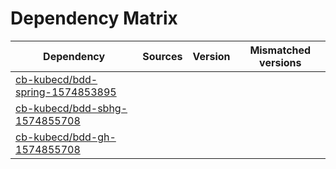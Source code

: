 # Dependency Matrix

Dependency | Sources | Version | Mismatched versions
---------- | ------- | ------- | -------------------
[cb-kubecd/bdd-spring-1574853895](https://github.com/cb-kubecd/bdd-spring-1574853895.git) |  | []() | 
[cb-kubecd/bdd-sbhg-1574855708](https://github.com/cb-kubecd/bdd-sbhg-1574855708.git) |  | []() | 
[cb-kubecd/bdd-gh-1574855708](https://github.com/cb-kubecd/bdd-gh-1574855708.git) |  | []() | 
